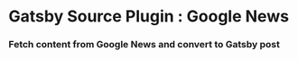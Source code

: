 # Gatsby Source Plugin : Google News

### Fetch content from Google News and convert to Gatsby post

